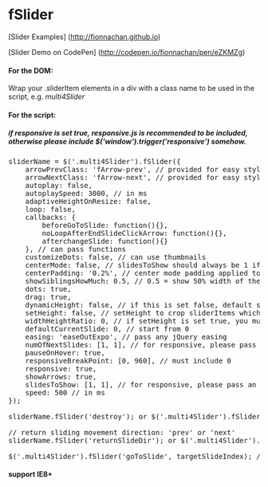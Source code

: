 # fSlider

[Slider Examples] (http://fionnachan.github.io)

[Slider Demo on CodePen] (http://codepen.io/fionnachan/pen/eZKMZg)

#### For the DOM:

Wrap your .sliderItem elements in a div with a class name to be used in the script, e.g. *multi4Slider*

#### For the script:

##### if responsive is set true, responsive.js is recommended to be included, otherwise please include $('window').trigger('responsive') somehow.

<pre>sliderName = $('.multi4Slider').fSlider({
	arrowPrevClass: 'fArrow-prev', // provided for easy styling of arrows
	arrowNextClass: 'fArrow-next', // provided for easy styling of arrows
	autoplay: false,	
	autoplaySpeed: 3000, // in ms
	adaptiveHeightOnResize: false,
	loop: false,
	callbacks: {
		beforeGoToSlide: function(){},
		noLoopAfterEndSlideClickArrow: function(){},
		afterchangeSlide: function(){}
	}, // can pass functions
	customizeDots: false, // can use thumbnails	
	centerMode: false, // slidesToShow should always be 1 if centerMode is set true
	centerPadding: '0.2%', // center mode padding applied to current slide, pass in any style among '20%', '40' & '40px'
	showSiblingsHowMuch: 0.5, // 0.5 = show 50% width of the sibling slide, if value > 1, > 1 slides will be on each side of the center slide
	dots: true,
	drag: true,
	dynamicHeight: false, // if this is set false, default slider item vertical-align: middle
	setHeight: false, // setHeight to crop sliderItems which are too long
	widthHeightRatio: 0, // if setHeight is set true, you must provide this value
	defaultCurrentSlide: 0, // start from 0
	easing: 'easeOutExpo', // pass any jQuery easing
	numOfNextSlides: [1, 1], // for responsive, please pass an array, for non-responsive, pass either integer or array 
	pauseOnHover: true,
	responsiveBreakPoint: [0, 960], // must include 0
	responsive: true,
	showArrows: true,
	slidesToShow: [1, 1], // for responsive, please pass an array, for non-responsive, pass either integer or array 
	speed: 500 // in ms
});

sliderName.fSlider('destroy'); or $('.multi4Slider').fSlider('destroy');

// return sliding movement direction: 'prev' or 'next'
sliderName.fSlider('returnSlideDir'); or $('.multi4Slider').fSlider('returnSlideDir');

$('.multi4Slider').fSlider('goToSlide', targetSlideIndex); // targetSlideIndex [integer]</pre>

#### support IE8+
